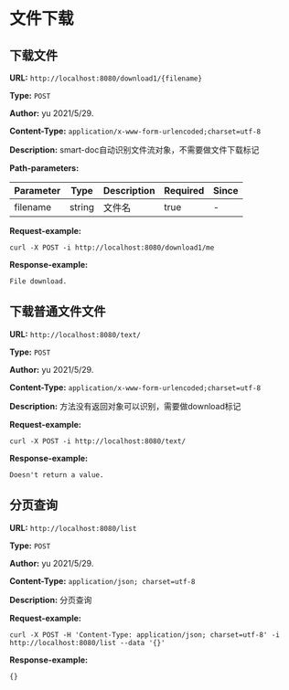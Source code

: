 
# 文件下载
## 下载文件
**URL:** `http://localhost:8080/download1/{filename}`

**Type:** `POST`

**Author:** yu 2021/5/29.

**Content-Type:** `application/x-www-form-urlencoded;charset=utf-8`

**Description:** smart-doc自动识别文件流对象，不需要做文件下载标记


**Path-parameters:**

Parameter|Type|Description|Required|Since
---|---|---|---|---
filename|string|文件名|true|-



**Request-example:**
```
curl -X POST -i http://localhost:8080/download1/me
```

**Response-example:**
```
File download.
```

## 下载普通文件文件
**URL:** `http://localhost:8080/text/`

**Type:** `POST`

**Author:** yu 2021/5/29.

**Content-Type:** `application/x-www-form-urlencoded;charset=utf-8`

**Description:** 方法没有返回对象可以识别，需要做download标记





**Request-example:**
```
curl -X POST -i http://localhost:8080/text/
```

**Response-example:**
```
Doesn't return a value.
```

## 分页查询
**URL:** `http://localhost:8080/list`

**Type:** `POST`

**Author:** yu 2021/5/29.

**Content-Type:** `application/json; charset=utf-8`

**Description:** 分页查询





**Request-example:**
```
curl -X POST -H 'Content-Type: application/json; charset=utf-8' -i http://localhost:8080/list --data '{}'
```

**Response-example:**
```
{}
```


